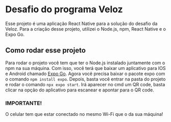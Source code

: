 # Desafio do programa Veloz
Esse projeto é uma aplicação React Native para a solução do desafio da Veloz. Para a criação desse projeto, utilizei o Node.js, npm, React Native e o Expo Go.

## Como rodar esse projeto
Para rodar o projeto você tem que ter o Node.js instalado juntamente com o npm na sua máquina. Com isso, você terá que baixar um aplicativo para IOS e Android chamado [Expo Go](https://expo.dev/client). Agora você precisa baixar o pacote expo com o comando `npm install expo`. Depois, basta você entrar na pasta do projeto e rodar o comando `npx expo start`. Irá aparecer no cmd um QR code, basta clicar na opção do aplicativo para escanear e apontar para o QR code.

### IMPORTANTE! 
O celular tem que estar conectado no mesmo Wi-Fi que o da sua máquina!
